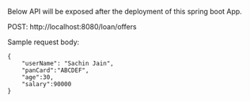 Below API will be exposed after the deployment of this spring boot App.

POST:
http://localhost:8080/loan/offers

Sample request body:
```aidl
{
    "userName": "Sachin Jain",
    "panCard":"ABCDEF",
    "age":30,
    "salary":90000
}
```


